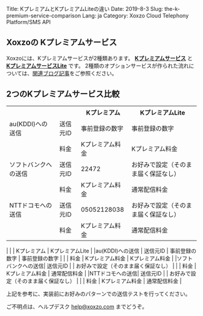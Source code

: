 Title: KプレミアムとKプレミアムLiteの違い
Date: 2019-8-3
Slug: the-k-premium-service-comparison
Lang: ja
Category: Xoxzo Cloud Telephony Platform/SMS API

## Xoxzoの Kプレミアムサービス

Xoxzoには、Kプレミアムサービスが2種類あります。
[**Kプレミアムサービス**](https://help.xoxzo.com/ja/xoxzo-cloud-telephony-platform/articles/the-k-premium-service/) と 
[**KプレミアムサービスLite**]() です。
2種類のオプションサービスが作られた流れについては、[関連ブログ記事](https://blog.xoxzo.com/ja/2018/06/25/kpremium-lite-notice/)をご参照ください。

## 2つのKプレミアムサービス比較

<table>
  <tr>
    <th></th>
    <th></th>
    <th>Kプレミアム</th>
    <th>KプレミアムLite</th>
  </tr>
  <tr>
    <td>au(KDDI)への送信</td>
    <td>送信元ID</td>
    <td>事前登録の数字</td>
    <td>事前登録の数字</td>
  </tr>
  <tr>
    <td></td>
    <td>料金</td>
    <td>Kプレミアム料金</td>
    <td>Kプレミアム料金</td>
  </tr>
    <tr>
    <td>ソフトバンクへの送信</td>
    <td>送信元ID</td>
    <td>22472</td>
    <td>お好みで設定（そのまま届く保証なし）</td>
  </tr>
  <tr>
    <td></td>
    <td>料金</td>
    <td>Kプレミアム料金</td>
    <td>通常配信料金</td>
  </tr>
      <tr>
    <td>NTTドコモへの送信</td>
    <td>送信元ID</td>
    <td>05052128038</td>
    <td>お好みで設定（そのまま届く保証なし）</td>
  </tr>
  <tr>
    <td></td>
    <td>料金</td>
    <td>Kプレミアム料金</td>
    <td>通常配信料金</td>
  </tr>
</table>

| | | Kプレミアム | KプレミアムLite |
|au(KDDI)への送信 | 送信元ID | 事前登録の数字 | 事前登録の数字 |
| | 料金 | Kプレミアム料金 | Kプレミアム料金 |
|ソフトバンクへの送信| 送信元ID | | お好みで設定（そのまま届く保証なし） |
| | 料金 | Kプレミアム料金 | 通常配信料金 |
|NTTドコモへの送信| 送信元ID | | お好みで設定（そのまま届く保証なし） |
| | 料金 | Kプレミアム料金 | 通常配信料金 |

上記を参考に、実装前にお好みのパターンでの送信テストを行ってください。

ご不明点は、ヘルプデスク help@xoxzo.com までどうぞ。

